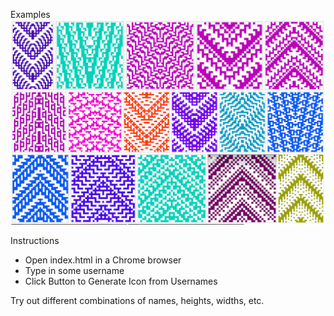 Examples
<img src="https://github.com/AlpineAva/IdenticonGenerator/blob/master/examples.png?raw=true" />


Instructions
- Open index.html in a Chrome browser
- Type in some username
- Click Button to Generate Icon from Usernames

Try out different combinations of names, heights, widths, etc.
